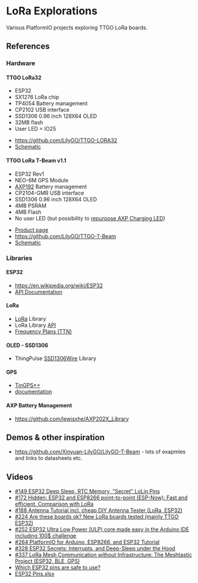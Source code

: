 # LoRa Explorations

Various PlatformIO projects exploring TTGO LoRa boards.

## References

### Hardware

#### TTGO LoRa32

- ESP32
- SX1276 LoRa chip
- TP4054 Battery management
- CP2102 USB interface
- SSD1306 0.96 inch 128X64  OLED
- 32MB flash
- User LED = IO25

+ <https://github.com/LilyGO/TTGO-LORA32>
+ [Schematic](https://github.com/Xinyuan-LilyGO/LilyGO-T-Beam/blob/master/schematic/T3_V1.3.pdf)

#### TTGO LoRa T-Beam v1.1

- ESP32 Rev1
- NEO-6M GPS Module
- [AXP192](http://www.x-powers.com/en.php/Info/product_detail/article_id/29) Battery management
- CP2104-GMR USB interface
- SSD1306 0.96 inch 128X64  OLED
- 4MB PSRAM
- 4MB Flash
- No user LED (but possibility to [repurpose AXP Charging LED](https://github.com/luckynrslevin/TTGO-T-Beam-Blinking/blob/master/TTGO-T-Beam-Blinking.ino))


+ [Product page](http://www.lilygo.cn/claprod_view.aspx?TypeId=62&Id=1281&FId=t28:62:28)
+ <https://github.com/LilyGO/TTGO-T-Beam>
+ [Schematic](https://github.com/LilyGO/TTGO-T-Beam/blob/master/t22_gps_v07(1).pdf)

### Libraries

#### ESP32

- <https://en.wikipedia.org/wiki/ESP32>
- [API Documentation](https://docs.espressif.com/projects/esp-idf/en/latest/esp32/api-reference/)

#### LoRa

- [LoRa](https://github.com/sandeepmistry/arduino-LoRa) Library
- LoRa Library [API](https://github.com/sandeepmistry/arduino-LoRa/blob/master/API.md)
- [Frequency Plans (TTN)](https://www.thethingsnetwork.org/docs/lorawan/frequency-plans.html)

#### OLED - SSD1306

- ThingPulse [SSD1306Wire](https://github.com/ThingPulse/esp8266-oled-ssd1306) Library

#### GPS

- [TinGPS++](https://github.com/mikalhart/TinyGPSPlus)
- [documentation](http://arduiniana.org/libraries/tinygpsplus/)

#### AXP Battery Management

  - <https://github.com/lewisxhe/AXP202X_Library>

## Demos & other inspiration

- <https://github.com/Xinyuan-LilyGO/LilyGO-T-Beam> - lots of exapmles and links to datasheets etc.

## Videos

- [#149 ESP32 Deep Sleep, RTC Memory, "Secret" LoLin Pins](https://youtu.be/r75MrWIVIw4)
- [#172 Hidden: ESP32 and ESP8266 point-to-point (ESP-Now): Fast and efficient. Comparison with LoRa](https://youtu.be/6NsBN42B80Q)
- [#188 Antenna Tutorial incl. cheap DIY Antenna Tester (LoRa, ESP32)](https://youtu.be/J3PBL9oLPX8)
- [#224 Are these boards ok? New LoRa boards tested (mainly TTGO ESP32)](https://youtu.be/cjVwTf8iDFY)
- [#252 ESP32 Ultra Low Power (ULP) core made easy in the Arduino IDE including 100$ challenge](https://youtu.be/-QIcUTBB7Ww)
- [#264 PlatformIO for Arduino, ESP8266, and ESP32 Tutorial](https://youtu.be/0poh_2rBq7E)
- [#328 ESP32 Secrets: Interrupts, and Deep-Sleep under the Hood](https://youtu.be/CJhWlfkf-5M)
- [#337 LoRa Mesh Communication without Infrastructure: The Meshtastic Project (ESP32, BLE, GPS)](https://youtu.be/TY6m6fS8bxU)
- [Which ESP32 pins are safe to use?](https://youtu.be/LY-1DHTxRAk)
- [ESP32 Pins.xlsx](https://drive.google.com/file/d/1gbKM7DA7PI7s1-ne_VomcjOrb0bE2TPZ/view)
